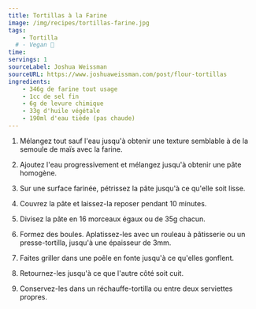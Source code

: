 ```yaml
---
title: Tortillas à la Farine
image: /img/recipes/tortillas-farine.jpg 
tags: 
    - Tortilla 
  # - Vegan 🌱
time:
servings: 1
sourceLabel: Joshua Weissman
sourceURL: https://www.joshuaweissman.com/post/flour-tortillas
ingredients:
    - 346g de farine tout usage
    - 1cc de sel fin
    - 6g de levure chimique
    - 33g d'huile végétale
    - 190ml d'eau tiède (pas chaude)
---
```

1. Mélangez tout sauf l'eau jusqu'à obtenir une texture semblable à de la semoule de maïs avec la farine.

2. Ajoutez l'eau progressivement et mélangez jusqu'à obtenir une pâte homogène.

3. Sur une surface farinée, pétrissez la pâte jusqu'à ce qu'elle soit lisse.

4. Couvrez la pâte et laissez-la reposer pendant 10 minutes.

5. Divisez la pâte en 16 morceaux égaux ou de 35g chacun.

6. Formez des boules. Aplatissez-les avec un rouleau à pâtisserie ou un presse-tortilla, jusqu'à une épaisseur de 3mm.

7. Faites griller dans une poêle en fonte jusqu'à ce qu'elles gonflent.

8. Retournez-les jusqu'à ce que l'autre côté soit cuit.

9. Conservez-les dans un réchauffe-tortilla ou entre deux serviettes propres.